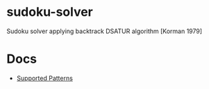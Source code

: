 # sudoku-solver
Sudoku solver applying backtrack DSATUR algorithm [Korman 1979]

# Docs
- [Supported Patterns](./docs/supported-patterns.md)
